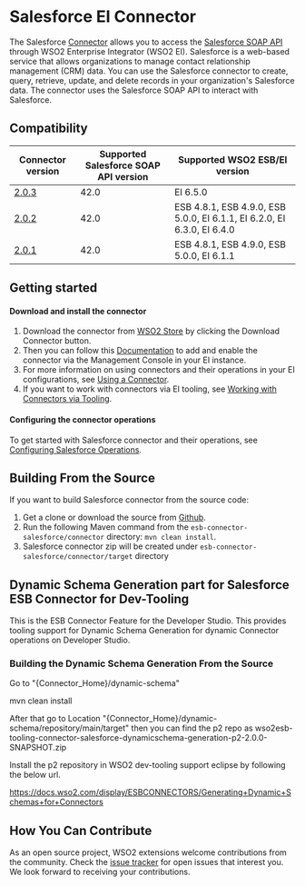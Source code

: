 # Salesforce EI Connector

The Salesforce [Connector](https://docs.wso2.com/display/EI650/Working+with+Connectors) allows you to access the [Salesforce SOAP API](https://developer.salesforce.com/docs/atlas.en-us.api.meta/api/sforce_api_quickstart_intro.htm) through WSO2 Enterprise Integrator (WSO2 EI). Salesforce is  a web-based service
that allows organizations to manage contact relationship management (CRM) data. You can use the Salesforce connector to create, query,
retrieve, update, and delete records in your organization's Salesforce data. The connector uses the Salesforce SOAP API to interact with Salesforce.


## Compatibility

| Connector version | Supported Salesforce SOAP API version | Supported WSO2 ESB/EI version |
| ------------- | ------------- | ------------- |
| [2.0.3](https://github.com/wso2-extensions/esb-connector-salesforce/tree/wso2-esb-connector-salesforce-dynamic-schema-2.0.3) | 42.0 | EI 6.5.0  |
| [2.0.2](https://github.com/wso2-extensions/esb-connector-salesforce/tree/wso2-esb-connector-salesforce-dynamic-schema-2.0.2) | 42.0 | ESB 4.8.1, ESB 4.9.0, ESB 5.0.0, EI 6.1.1, EI 6.2.0, EI 6.3.0, EI 6.4.0  |
| [2.0.1](https://github.com/wso2-extensions/esb-connector-salesforce/tree/wso2-esb-connector-salesforce-dynamic-schema-2.0.1) | 42.0 | ESB 4.8.1, ESB 4.9.0, ESB 5.0.0, EI 6.1.1  |

## Getting started

#### Download and install the connector

1. Download the connector from [WSO2 Store](https://store.wso2.com/store/assets/esbconnector/details/fbb433b5-4d74-4064-84c2-e4b23c531aa2) by clicking the Download Connector button.
2. Then you can follow this [Documentation](https://docs.wso2.com/display/EI650/Working+with+Connectors+via+the+Management+Console) to add and enable the connector via the Management Console in your EI instance.
3. For more information on using connectors and their operations in your EI configurations, see [Using a Connector](https://docs.wso2.com/display/EI650/Using+a+Connector).
4. If you want to work with connectors via EI tooling, see [Working with Connectors via Tooling](https://docs.wso2.com/display/EI650/Working+with+Connectors+via+Tooling).

#### Configuring the connector operations

To get started with Salesforce connector and their operations, see [Configuring Salesforce Operations](connector/docs/config.md).


## Building From the Source

If you want to build Salesforce connector from the source code:

1. Get a clone or download the source from [Github](https://github.com/wso2-extensions/esb-connector-salesforce).
2. Run the following Maven command from the `esb-connector-salesforce/connector` directory: `mvn clean install`.
3. Salesforce connector zip will be created under `esb-connector-salesforce/connector/target` directory


## Dynamic Schema Generation part for Salesforce ESB Connector for Dev-Tooling

This is the ESB Connector Feature for the Developer Studio. This provides tooling support
for Dynamic Schema Generation for dynamic Connector operations on Developer Studio.

### Building the Dynamic Schema Generation From the Source

Go to "{Connector_Home}/dynamic-schema"

mvn clean install

After that go to Location "{Connector_Home}/dynamic-schema/repository/main/target" then you can find the p2 repo as wso2esb-tooling-connector-salesforce-dynamicschema-generation-p2-2.0.0-SNAPSHOT.zip

Install the p2 repository in WSO2 dev-tooling support eclipse by following the below url.

https://docs.wso2.com/display/ESBCONNECTORS/Generating+Dynamic+Schemas+for+Connectors


## How You Can Contribute

As an open source project, WSO2 extensions welcome contributions from the community.
Check the [issue tracker](https://github.com/wso2-extensions/esb-connector-salesforce/issues) for open issues that interest you. We look forward to receiving your contributions.
